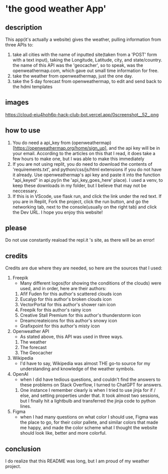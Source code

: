 # 'the good weather App'

## description
This app(it's actually a website) gives the weather, pulling information from three APIs to:
1. take all cities with the name of inputted site(taken from a 'POST' form with a text input), taking the Longitude, Latitude, city, and state/country. the name of this API was the 'geocacher', so to speak, was the openweathermap.com, which gave out small time information for free.
2. take the weather from openweathermap, just the one day.
3. take the 5 day forecast from openweathermap, to edit and send back to the hdmi templates
   
## images
https://cloud-eiu4hoh6p-hack-club-bot.vercel.app/0screenshot__52_.png
## how to use
1. You do need a api_key from (openweathermap)[https://openweathermap.org/home/sign_up], and the api key will be in your email. According to the articles on this that I read, it does take a few hours to make one, but I was able to make this immediately
2. If you are not using replit, you do need to download the contents of 'requirements.txt', and python/css/js/html extensions if you do not have it already. Use openweathermap's api key and paste it into the function "api_keyed" in api.py(in the 'api_key_goes_here' place). I used a venv, to keep these downloads in my folder, but I believe that may not be neccessary. 
3. If this is in VScode, use flask run, and click the link under the red text. If you are in Replit, Fork the project, click the run button, and go the networking tab, next to the console(usually on the right tab) and click the Dev URL.
I hope you enjoy this website!

## please
Do not use constantly reaload the repl.it 's site, as there will be an error!
## credits
Credits are due where they are needed, so here are the sources that I used:
1. Freepik
   * Many different logos(for showing the conditions of the clouds) were used, and in order, here are their authors:
   1.  Afif Fuden for this author's scattered clouds icon
   2.  Eucalyp for this author's broken clouds icon
   3.  VectorPortal for this author's shower rain icon
   4.  Freepik for this author's rainy icon
   5.  Creative Stall Premium for this author's thunderstorm icon
   *  Dreamcreateicons for this author's snowy icon
   *  Grafixpoint for this author's misty icon
2. Openweather API
   *  As stated above, this API was used in three ways.
   1. The weather
   2. The forecast
   3. The Geocacher 
3. Wikipedia
   * I'd have to say, Wikipedia was almost THE go-to source for my understanding and knowledge of the weather symbols.
4. OpenAI
   * when I did have tedious questions, and couldn't find the answers to these problems on Stack Overflow, I turned to ChatGPT for answers.
   1. One instance I remember clearly is when I tried to use jinja for if / else, and setting properties under that. It took almost two sessions, but I finally hit a lightbulb and transferred the jinja code to python lines. 
5. Figma
   * when I had many questions on what color I should use, Figma was the place to go, for their color pallete, and similar colors that made me happy, and made the color scheme what I thought the website should look like, better and more colorful.

## conclusion
I do realize that this README was long, but I am proud of my weather project. 
